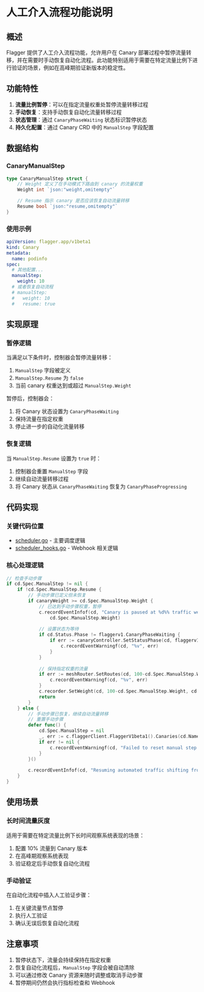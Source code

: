 # 人工介入流程功能说明

## 概述

Flagger 提供了人工介入流程功能，允许用户在 Canary 部署过程中暂停流量转移，并在需要时手动恢复自动化流程。此功能特别适用于需要在特定流量比例下进行验证的场景，例如在高峰期验证新版本的稳定性。

## 功能特性

1. **流量比例暂停**：可以在指定流量权重处暂停流量转移过程
2. **手动恢复**：支持手动恢复自动化流量转移过程
3. **状态管理**：通过 `CanaryPhaseWaiting` 状态标识暂停状态
4. **持久化配置**：通过 Canary CRD 中的 `ManualStep` 字段配置

## 数据结构

### CanaryManualStep

```go
type CanaryManualStep struct {
    // Weight 定义了在手动模式下路由到 canary 的流量权重
    Weight int `json:"weight,omitempty"`

    // Resume 指示 canary 是否应该恢复自动流量转移
    Resume bool `json:"resume,omitempty"`
}
```

### 使用示例

```yaml
apiVersion: flagger.app/v1beta1
kind: Canary
metadata:
  name: podinfo
spec:
  # 其他配置...
  manualStep:
    weight: 10
  # 或者恢复自动流程
  # manualStep:
  #   weight: 10
  #   resume: true
```

## 实现原理

### 暂停逻辑

当满足以下条件时，控制器会暂停流量转移：

1. `ManualStep` 字段被定义
2. `ManualStep.Resume` 为 `false`
3. 当前 canary 权重达到或超过 `ManualStep.Weight`

暂停后，控制器会：

1. 将 Canary 状态设置为 `CanaryPhaseWaiting`
2. 保持流量在指定权重
3. 停止进一步的自动化流量转移

### 恢复逻辑

当 `ManualStep.Resume` 设置为 `true` 时：

1. 控制器会重置 `ManualStep` 字段
2. 继续自动流量转移过程
3. 将 Canary 状态从 `CanaryPhaseWaiting` 恢复为 `CanaryPhaseProgressing`

## 代码实现

### 关键代码位置

- [scheduler.go](file:///Users/hanyunpeng/Projects/flagger/pkg/controller/scheduler.go) - 主要调度逻辑
- [scheduler_hooks.go](file:///Users/hanyunpeng/Projects/flagger/pkg/controller/scheduler_hooks.go) - Webhook 相关逻辑

### 核心处理逻辑

```go
// 检查手动步骤
if cd.Spec.ManualStep != nil {
    if !cd.Spec.ManualStep.Resume {
        // 手动步骤已定义但未恢复
        if canaryWeight >= cd.Spec.ManualStep.Weight {
            // 已达到手动步骤权重，暂停
            c.recordEventInfof(cd, "Canary is paused at %d%% traffic weight. Waiting for manual resume.", 
                cd.Spec.ManualStep.Weight)
            
            // 设置状态为等待
            if cd.Status.Phase != flaggerv1.CanaryPhaseWaiting {
                if err := canaryController.SetStatusPhase(cd, flaggerv1.CanaryPhaseWaiting); err != nil {
                    c.recordEventWarningf(cd, "%v", err)
                }
            }
            
            // 保持指定权重的流量
            if err := meshRouter.SetRoutes(cd, 100-cd.Spec.ManualStep.Weight, cd.Spec.ManualStep.Weight, false); err != nil {
                c.recordEventWarningf(cd, "%v", err)
            }
            c.recorder.SetWeight(cd, 100-cd.Spec.ManualStep.Weight, cd.Spec.ManualStep.Weight)
            return
        }
    } else {
        // 手动步骤已恢复，继续自动流量转移
        // 重置手动步骤
        defer func() {
            cd.Spec.ManualStep = nil
            _, err := c.flaggerClient.FlaggerV1beta1().Canaries(cd.Namespace).Update(context.TODO(), cd, metav1.UpdateOptions{})
            if err != nil {
                c.recordEventWarningf(cd, "Failed to reset manual step: %v", err)
            }
        }()
        
        c.recordEventInfof(cd, "Resuming automated traffic shifting from %d%% canary weight", canaryWeight)
    }
}
```

## 使用场景

### 长时间流量灰度

适用于需要在特定流量比例下长时间观察系统表现的场景：

1. 配置 10% 流量到 Canary 版本
2. 在高峰期观察系统表现
3. 验证稳定后手动恢复自动化流程

### 手动验证

在自动化流程中插入人工验证步骤：

1. 在关键流量节点暂停
2. 执行人工验证
3. 确认无误后恢复自动化流程

## 注意事项

1. 暂停状态下，流量会持续保持在指定权重
2. 恢复自动化流程后，`ManualStep` 字段会被自动清除
3. 可以通过修改 Canary 资源来随时调整或取消手动步骤
4. 暂停期间仍然会执行指标检查和 Webhook